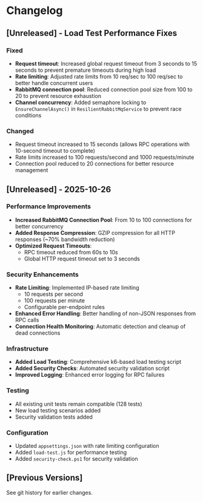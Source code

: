# Changelog

## [Unreleased] - Load Test Performance Fixes

### Fixed
- **Request timeout**: Increased global request timeout from 3 seconds to 15 seconds to prevent premature timeouts during high load
- **Rate limiting**: Adjusted rate limits from 10 req/sec to 100 req/sec to better handle concurrent users
- **RabbitMQ connection pool**: Reduced connection pool size from 100 to 20 to prevent resource exhaustion
- **Channel concurrency**: Added semaphore locking to `EnsureChannelAsync()` in `ResilientRabbitMqService` to prevent race conditions

### Changed
- Request timeout increased to 15 seconds (allows RPC operations with 10-second timeout to complete)
- Rate limits increased to 100 requests/second and 1000 requests/minute
- Connection pool reduced to 20 connections for better resource management

## [Unreleased] - 2025-10-26

### Performance Improvements
- **Increased RabbitMQ Connection Pool**: From 10 to 100 connections for better concurrency
- **Added Response Compression**: GZIP compression for all HTTP responses (~70% bandwidth reduction)
- **Optimized Request Timeouts**: 
  - RPC timeout reduced from 60s to 10s
  - Global HTTP request timeout set to 3 seconds

### Security Enhancements
- **Rate Limiting**: Implemented IP-based rate limiting
  - 10 requests per second
  - 100 requests per minute
  - Configurable per-endpoint rules
- **Enhanced Error Handling**: Better handling of non-JSON responses from RPC calls
- **Connection Health Monitoring**: Automatic detection and cleanup of dead connections

### Infrastructure
- **Added Load Testing**: Comprehensive k6-based load testing script
- **Added Security Checks**: Automated security validation script
- **Improved Logging**: Enhanced error logging for RPC failures

### Testing
- All existing unit tests remain compatible (128 tests)
- New load testing scenarios added
- Security validation tests added

### Configuration
- Updated `appsettings.json` with rate limiting configuration
- Added `load-test.js` for performance testing
- Added `security-check.ps1` for security validation

## [Previous Versions]
See git history for earlier changes.

